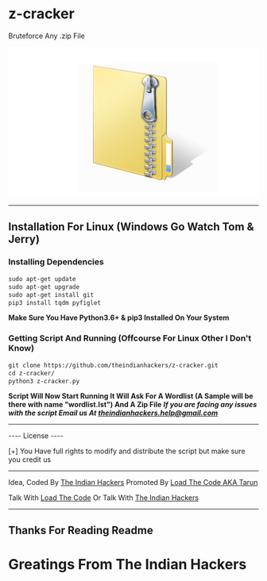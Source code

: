 # z-cracker
Bruteforce Any .zip File
<p align="center">
<img src="zipfile.png" alt="Sorry Preview Image is Not Available">
</p>

----
## Installation For Linux (Windows Go Watch Tom & Jerry)
### Installing Dependencies
```
sudo apt-get update
sudo apt-get upgrade
sudo apt-get install git
pip3 install tqdm pyfiglet
```
**Make Sure You Have Python3.6+ & pip3 Installed On Your System**

### Getting Script And Running (Offcourse For Linux Other I Don't Know)
```
git clone https://github.com/theindianhackers/z-cracker.git
cd z-cracker/
python3 z-cracker.py
```
**Script Will Now Start Running It Will Ask For A Wordlist (A Sample will be there with name "wordlist.lst") And A Zip File**
***If you are facing any issues with the script Email us At theindianhackers.help@gmail.com***

----
---- License ----

[+] You Have full rights to modify and distribute the script but make sure you credit us


----
Idea, Coded By [The Indian Hackers](https://www.github.com/theindianhackers/)
Promoted By [Load The Code AKA Tarun](https://www.instagram.com/load_thecode/)

Talk With [Load The Code](https://www.instagram.com/load_thecode/)
Or Talk With [The Indian Hackers](https://www.instagram.com/theindianhackers/)

----

## Thanks For Reading Readme
# Greatings From The Indian Hackers
